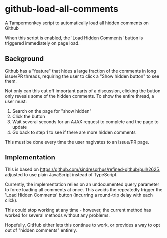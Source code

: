 # github-load-all-comments
A Tampermonkey script to automatically load all hidden comments on Github

When this script is enabled, the 'Load Hidden Comments' button is triggered immediately on page load.

## Background

Github has a "feature" that hides a large fraction of the comments in
long issue/PR threads, requiring the user to click a "Show hidden button" to see them.

Not only can this cut off important parts of a
discussion, clicking the button only reveals some of the hidden
comments. To show the entire thread, a user must:

1. Search on the page for "show hidden"
2. Click the button
3. Wait several seconds for an AJAX request to complete and the page to update
4. Go back to step 1 to see if there are more hidden comments

This must be done every time the user nagivates to an issue/PR page.

## Implementation

This is based on https://github.com/sindresorhus/refined-github/pull/2625, adjusted to use plain JavaScript instead of TypeScript.

Currently, the implementation relies on an undocumented query parameter to force loading all comments at once.
This avoids the repeatedly trigger the 'Load Hidden Comments' button (incurring a round-trip delay with each click).

This could stop working at any time - however, the current method has worked for several methods without any problems.

Hopefully, GitHub either lets this continue to work, or provides a way to opt out of "hidden comments" entirely.
